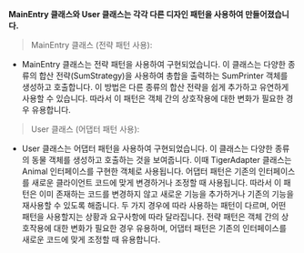 **MainEntry 클래스와 User 클래스는 각각 다른 디자인 패턴을 사용하여 만들어졌습니다.**

> MainEntry 클래스 (전략 패턴 사용):

- MainEntry 클래스는 전략 패턴을 사용하여 구현되었습니다. 이 클래스는 다양한 종류의 합산 전략(SumStrategy)을 사용하여 총합을 출력하는 SumPrinter 객체를 생성하고 호출합니다. 이 방법은 다른 종류의 합산 전략을 쉽게 추가하고 유연하게 사용할 수 있습니다. 따라서 이 패턴은 객체 간의 상호작용에 대한 변화가 필요한 경우 유용합니다.

> User 클래스 (어댑터 패턴 사용):

- User 클래스는 어댑터 패턴을 사용하여 구현되었습니다. 이 클래스는 다양한 종류의 동물 객체를 생성하고 호출하는 것을 보여줍니다. 이때 TigerAdapter 클래스는 Animal 인터페이스를 구현한 객체로 사용됩니다. 어댑터 패턴은 기존의 인터페이스를 새로운 클라이언트 코드에 맞게 변경하거나 조정할 때 사용됩니다. 따라서 이 패턴은 이미 존재하는 코드를 변경하지 않고 새로운 기능을 추가하거나 기존의 기능을 재사용할 수 있도록 해줍니다.
두 가지 경우에 따라 사용하는 패턴이 다르며, 어떤 패턴을 사용할지는 상황과 요구사항에 따라 달라집니다. 전략 패턴은 객체 간의 상호작용에 대한 변화가 필요한 경우 유용하며, 어댑터 패턴은 기존의 인터페이스를 새로운 코드에 맞게 조정할 때 유용합니다.